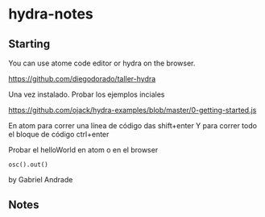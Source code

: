 # hydra-notes

## Starting
You can use atome code editor or hydra on the browser.

https://github.com/diegodorado/taller-hydra

Una vez instalado. Probar los ejemplos inciales 

https://github.com/ojack/hydra-examples/blob/master/0-getting-started.js

En atom para correr una línea de código das shift+enter
Y para correr todo el bloque de código ctrl+enter

Probar el helloWorld en atom o en el browser

  ```atomHydra
 osc().out()
  ```

by Gabriel Andrade

## Notes


